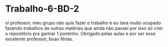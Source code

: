 # Trabalho-6-BD-2
oi professor, meu grupo não quis fazer o trabalho e eu tava muito ocupado fazendo trabalhos de outras matérias que ainda não passei por isso só criei o repositório pra ganhar 1 pontinho. Obrigado pelas aulas e por ser esse excelente professor, boas férias.
